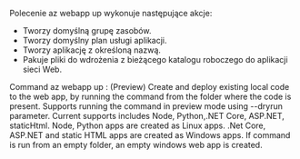 Polecenie az webapp up wykonuje następujące akcje:

* Tworzy domyślną grupę zasobów.
* Tworzy domyślny plan usługi aplikacji.
* Tworzy aplikację z określoną nazwą.
* Pakuje pliki do wdrożenia z bieżącego katalogu roboczego do aplikacji sieci Web.




Command
    az webapp up : (Preview) Create and deploy existing local code to the web app, by running the
    command from the folder where the code is present. Supports running the command in preview mode
    using --dryrun parameter. Current supports includes Node, Python,.NET Core, ASP.NET, staticHtml.
    Node, Python apps are created as Linux apps. .Net Core, ASP.NET and static HTML apps are created
    as Windows apps. If command is run from an empty folder, an empty windows web app is created.
	
	